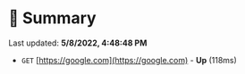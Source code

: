 # 📖 Summary
Last updated: **5/8/2022, 4:48:48 PM**

- `GET` [https://google.com](https://google.com) - **Up** (118ms)
